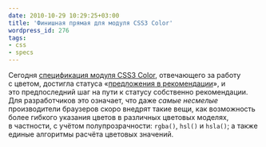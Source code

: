 ```yaml
---
date: 2010-10-29 10:29:25+03:00
title: 'Финишная прямая для модуля CSS3 Color'
wordpress_id: 276
tags:
- css
- specs
---
```


Сегодня [спецификация модуля CSS3 Color][1], отвечающего за работу с цветом, достигла статуса «[предложения в рекомендации][2]», и это предпоследний шаг на пути к статусу собственно рекомендации. Для разработчиков это означает, что даже _самые несмелые_ производители браузеров скоро внедрят такие вещи, как возможность более гибкого указания цветов в различных цветовых моделях, в частности, с учётом полупрозрачности: `rgba()`, `hsl()` и `hsla()`; а также единые алгоритмы расчёта цветовых значений.

[1]: http://www.w3.org/TR/css3-color/
[2]: http://ru.wikipedia.org/wiki/Рекомендации_W3C
